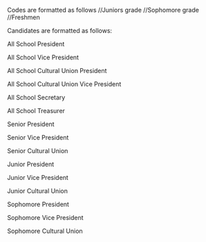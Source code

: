 Codes are formatted as follows
//Juniors
grade
//Sophomore
grade
//Freshmen

Candidates are formatted as follows:

All School President

All School Vice President

All School Cultural Union President

All School Cultural Union Vice President

All School Secretary

All School Treasurer

Senior President

Senior Vice President

Senior Cultural Union

Junior President

Junior Vice President

Junior Cultural Union

Sophomore President

Sophomore Vice President

Sophomore Cultural Union
